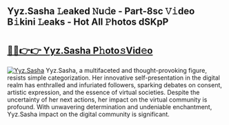 ## Yyz.Sasha 𝙻eaked 𝙽u𝚍e - Part-8sc 𝚅𝚒deo B𝚒kini 𝙻eaks - Hot All 𝙿hotos dSKpP

# <h2><a href="http://ld455eq.urlbe.top/?page=Yyz.Sasha">🔗🔗👉👉 Yyz.Sasha P𝚑oto𝚜Vid𝚎o</a></h2>

[![Yyz.Sasha](https://i.imgur.com/eBuTRDB.gif)](http://ld455eq.urlbe.top/?page=Yyz.Sasha)
Yyz.Sasha, a multifaceted and thought-provoking figure, resists simple categorization. Her innovative self-presentation in the digital realm has enthralled and infuriated followers, sparking debates on consent, artistic expression, and the essence of virtual societies. Despite the uncertainty of her next actions, her impact on the virtual community is profound. With unwavering determination and undeniable enchantment, Yyz.Sasha impact on the digital community is significant.
